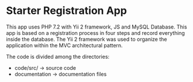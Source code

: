 # Starter Registration App
This app uses PHP 7.2 with Yii 2 framework, JS and MySQL Database. This app is based on a registration process in four steps and record everything inside the database. The Yii 2 framework was used to organize the application within the MVC architectural pattern.

The code is divided among the directories:

- code/src/ -> source code
- documentation -> documentation files
